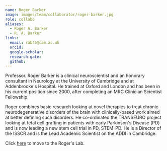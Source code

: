 ```yaml
---
name: Roger Barker
image: images/team/collaborator/roger-barker.jpg
role: collabo
aliases:
  - Roger A. Barker
  - R. A. Barker
links:
  email: rab46@cam.ac.uk
  orcid:
  google-scholar:
  research-gate:
  github:
---
```


Professor. Roger Barker is a clinical neuroscientist and an honorary consultant in Neurology at the University of Cambridge and at Addenbrooke's Hospital. He trained at Oxford and London and has been in his current position since 2000, after completing an MRC Clinician Scientist Fellowship.

Roger combines basic research looking at novel therapies to treat chronic neurodegenerative disorders of the brain with clinically-based work aimed at better defining such disorders. He co-ordinated the TRANSEURO project looking at fetal cell grafting in patients with early Parkinson's Disease (PD) and is now leading a new stem cell trial in PD, STEM-PD. He is a Director of the ISSCR and is the Lead Academic Scientist on the ADDI in Cambridge.

Click <a href="https://ccpp.cam.ac.uk/directory/Barker"> here</a>  to move to the Roger's Lab.
